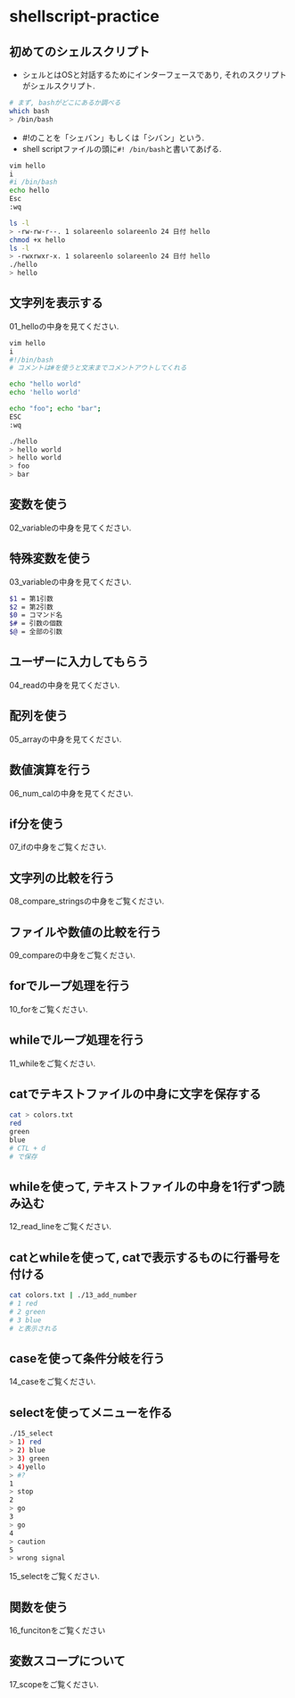 # shellscript-practice

## 初めてのシェルスクリプト
- シェルとはOSと対話するためにインターフェースであり, それのスクリプトがシェルスクリプト.
```bash
# まず, bashがどこにあるか調べる
which bash
> /bin/bash
```
- #!のことを「シェバン」もしくは「シバン」という.
- shell scriptファイルの頭に`#! /bin/bash`と書いてあげる.

```bash
vim hello
i
#i /bin/bash
echo hello
Esc
:wq

ls -l
> -rw-rw-r--. 1 solareenlo solareenlo 24 日付 hello
chmod +x hello
ls -l
> -rwxrwxr-x. 1 solareenlo solareenlo 24 日付 hello
./hello
> hello
```
## 文字列を表示する
01_helloの中身を見てください.

```bash
vim hello
i
#!/bin/bash
# コメントは#を使うと文末までコメントアウトしてくれる

echo "hello world"
echo 'hello world'

echo "foo"; echo "bar";
ESC
:wq

./hello
> hello world
> hello world
> foo
> bar
```

## 変数を使う
02_variableの中身を見てください.

## 特殊変数を使う
03_variableの中身を見てください.
```bash
$1 = 第1引数
$2 = 第2引数
$0 = コマンド名
$# = 引数の個数
$@ = 全部の引数
```

## ユーザーに入力してもらう
04_readの中身を見てください.

## 配列を使う
05_arrayの中身を見てください.

## 数値演算を行う
06_num_calの中身を見てください.

## if分を使う
07_ifの中身をご覧ください.

## 文字列の比較を行う
08_compare_stringsの中身をご覧ください.

## ファイルや数値の比較を行う
09_compareの中身をご覧ください.

## forでループ処理を行う
10_forをご覧ください.

## whileでループ処理を行う
11_whileをご覧ください.

## catでテキストファイルの中身に文字を保存する
```bash
cat > colors.txt
red
green
blue
# CTL + d
# で保存
```

## whileを使って, テキストファイルの中身を1行ずつ読み込む
12_read_lineをご覧ください.

## catとwhileを使って, catで表示するものに行番号を付ける
```bash
cat colors.txt | ./13_add_number
# 1 red
# 2 green
# 3 blue
# と表示される
```

## caseを使って条件分岐を行う
14_caseをご覧ください.

## selectを使ってメニューを作る
```bash
./15_select
> 1) red
> 2) blue
> 3) green
> 4)yello
> #?
1
> stop
2
> go
3
> go
4
> caution
5
> wrong signal
```
15_selectをご覧ください.

## 関数を使う
16_funcitonをご覧ください

## 変数スコープについて
17_scopeをご覧ください.
